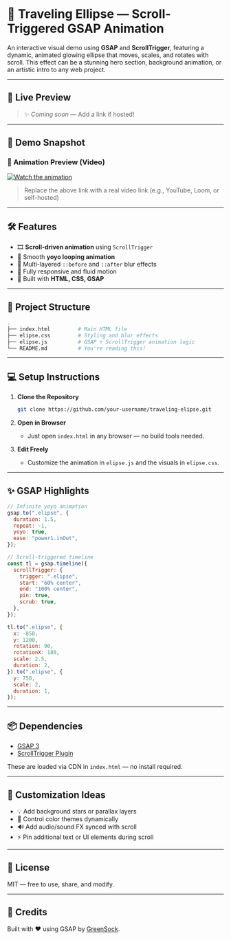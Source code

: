 # 🌌 Traveling Ellipse — Scroll-Triggered GSAP Animation

An interactive visual demo using **GSAP** and **ScrollTrigger**, featuring a dynamic, animated glowing ellipse that moves, scales, and rotates with scroll. This effect can be a stunning hero section, background animation, or an artistic intro to any web project.

---

## 🚀 Live Preview

> ✨ _Coming soon_ — Add a link if hosted!

---

## 📸 Demo Snapshot

### 🎥 Animation Preview (Video)
[![Watch the animation](preview.png)](./traveling_elipse.mp4)  
> Replace the above link with a real video link (e.g., YouTube, Loom, or self-hosted)

---

## 🛠️ Features

- 🎞️ **Scroll-driven animation** using `ScrollTrigger`
- 🔁 Smooth **yoyo looping animation**
- 🔵 Multi-layered `::before` and `::after` blur effects
- 🎯 Fully responsive and fluid motion
- 🔧 Built with **HTML, CSS, GSAP**

---

## 📁 Project Structure

```bash
.
├── index.html         # Main HTML file
├── elipse.css         # Styling and blur effects
├── elipse.js          # GSAP + ScrollTrigger animation logic
└── README.md          # You're reading this!
```

---

## 💻 Setup Instructions

1. **Clone the Repository**
   ```bash
   git clone https://github.com/your-username/traveling-elipse.git
   ```

2. **Open in Browser**
   - Just open `index.html` in any browser — no build tools needed.

3. **Edit Freely**
   - Customize the animation in `elipse.js` and the visuals in `elipse.css`.

---

## ✨ GSAP Highlights

```js
// Infinite yoyo animation
gsap.to(".elipse", {
  duration: 1.5,
  repeat: -1,
  yoyo: true,
  ease: "power1.inOut",
});

// Scroll-triggered timeline
const tl = gsap.timeline({
  scrollTrigger: {
    trigger: ".elipse",
    start: "60% center",
    end: "100% center",
    pin: true,
    scrub: true,
  },
});

tl.to(".elipse", {
  x: -850,
  y: 1200,
  rotation: 90,
  rotationX: 180,
  scale: 2.5,
  duration: 2,
}).to(".elipse", {
  y: 750,
  scale: 2,
  duration: 1,
});
```

---

## 📦 Dependencies

- [GSAP 3](https://greensock.com/gsap/)
- [ScrollTrigger Plugin](https://greensock.com/scrolltrigger/)

These are loaded via CDN in `index.html` — no install required.

---

## 🧠 Customization Ideas

- 💡 Add background stars or parallax layers
- 🎨 Control color themes dynamically
- 🔊 Add audio/sound FX synced with scroll
- ⚡ Pin additional text or UI elements during scroll

---

## 📜 License

MIT — free to use, share, and modify.

---

## 🙌 Credits

Built with ❤️ using GSAP by [GreenSock](https://greensock.com/).